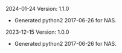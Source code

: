 2024-01-24 Version: 1.1.0
- Generated python2 2017-06-26 for NAS.

2023-12-15 Version: 1.0.0
- Generated python2 2017-06-26 for NAS.

